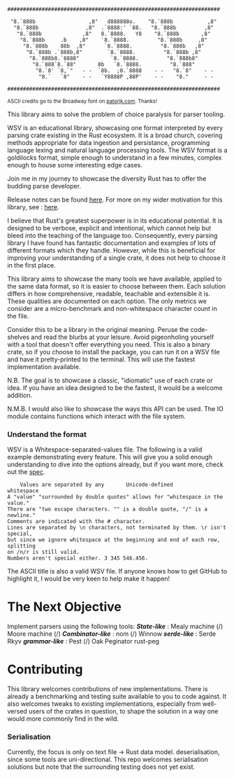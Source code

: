 ```wsv
####################################################################
                                                                    
 "8.`888b                 ,8"   d888888o.    "8.`888b           ,8" 
  "8.`888b               ,8"  .`8888:' `88.   "8.`888b         ,8"  
   "8.`888b             ,8"   8.`8888.   Y8    "8.`888b       ,8"   
    "8.`888b     .b    ,8"    `8.`8888.         "8.`888b     ,8"    
     "8.`888b    88b  ,8"      `8.`8888.         "8.`888b   ,8"     
      "8.`888b .`888b,8"        `8.`8888.         "8.`888b ,8"      
       "8.`888b8.`8888"          `8.`8888.         "8.`888b8"       
        "8.`888`8.`88"       8b   `8.`8888.         "8.`888"        
         "8.`8' `8,`"   - -  `8b.  ;8.`8888    - -   "8.`8"    - -  
          "8.`   `8"    - -   `Y8888P ,88P'    - -    "8."     - -  
                                                                    
####################################################################
```

<sup>ASCII credits go to the Broadway font on [patorjk.com](patorjk.com). Thanks!</sup>

This library aims to solve the problem of choice paralysis for parser tooling.

WSV is an educational library, showcasing one format interpreted by every parsing crate existing in the Rust ecosystem. It is a broad church, covering methods appropriate for data ingestion and persistance, programming language lexing and natural language processing tools. The WSV format is a goldilocks format, simple enough to understand in a few minutes, complex enough to house some interesting edge cases.

Join me in my journey to showcase the diversity Rust has to offer the budding parse developer.

Release notes can be found [here](./release_notes.md).
For more on my wider motivation for this library, see : [here](https://honestlysam.uk/superpower/).

I believe that Rust's greatest superpower is in its educational potential. It is designed to be verbose, explicit and intentional, which cannot help but bleed into the teaching of the language too. Consequently, every parsing library I have found has fantastic documentation and examples of lots of different formats which they handle. However, while this is beneficial for improving your understanding of a single crate, it does not help to choose it in the first place.

This library aims to showcase the many tools we have available, applied to the same data format, so it is easier to choose between them. Each solution differs in how comprehensive, readable, teachable and extensible it is. These qualities are documented on each option. The only metrics we consider are a micro-benchmark and non-whitespace character count in the file.

Consider this to be a library in the original meaning. Peruse the code-shelves and read the blurbs at your leisure. Avoid pigeonholing yourself with a tool that doesn't offer everything you need. This is also a binary crate, so if you choose to install the package, you can run it on a WSV file and have it pretty-printed to the terminal. This will use the fastest implementation available.

N.B. The goal is to showcase a classic, "idiomatic" use of each crate or idea. If you have an idea designed to be the fastest, it would be a welcome addition.

N.M.B. I would also like to showcase the ways this API can be used. The IO module contains functions which interact with the file system.

### Understand the format

WSV is a Whitespace-separated-values file. The following is a valid example demonstrating every feature. This will give you a solid enough understanding to dive into the options already, but if you want more, check out the [spec](https://dev.stenway.com/WSV/Specification.html).

```wsv
    Values are separated by any       Unicode-defined         whitespace   
A "value" "surrounded by double quotes" allows for "whitespace in the value."
There are "two escape characters. "" is a double quote, "/" is a newline."
Comments are indicated with the # character.
Lines are separated by \n characters, not terminated by them. \r isn't special,
but since we ignore whitespace at the beginning and end of each row, splitting
on /n/r is still valid.
Numbers aren't special either. 3 345 546.456. 
```

The ASCII title is also a valid WSV file. If anyone knows how to get GitHub to highlight it, I would be very keen to help make it happen!

# The Next Objective

Implement parsers using the following tools:
***State-like*** :
Mealy machine (/)
Moore machine (/)
***Combinator-like*** : 
nom (/)
Winnow
***serde-like*** :
Serde
Rkyv
***grammar-like*** :
Pest (/)
Oak
Peginator
rust-peg

# Contributing

This library welcomes contributions of new implementations. There is already a benchmarking and testing suite available to you to code against. It also welcomes tweaks to existing implementations, especially from well-versed users of the crates in question, to shape the solution in a way one would more commonly find in the wild. 

### Serialisation

Currently, the focus is only on text file -> Rust data model. deserialisation, since some tools are uni-directional. This repo welcomes serialisation solutions but note that the surrounding testing does not yet exist.

